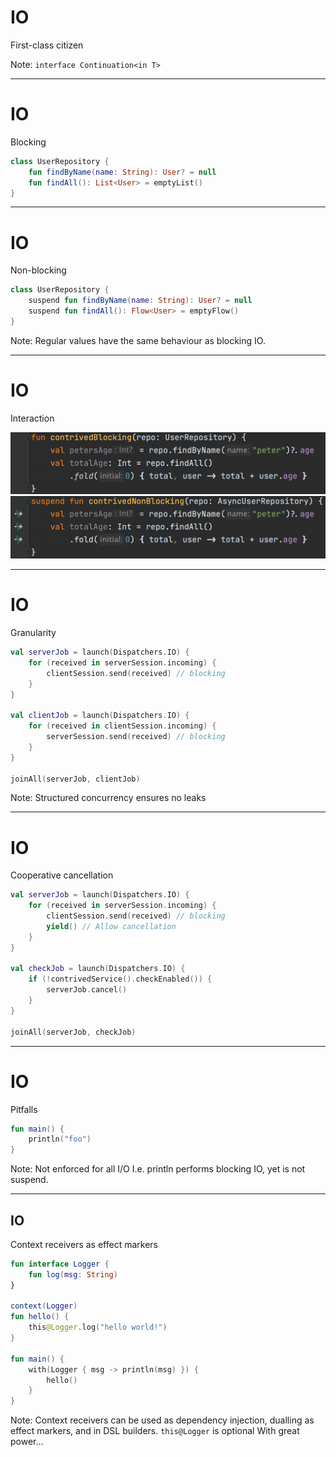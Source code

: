 # IO

First-class citizen

Note: `interface Continuation<in T>`

----

# IO

Blocking

```kotlin
class UserRepository {
    fun findByName(name: String): User? = null
    fun findAll(): List<User> = emptyList()
}
```

----

# IO

Non-blocking

```kotlin
class UserRepository {
    suspend fun findByName(name: String): User? = null
    suspend fun findAll(): Flow<User> = emptyFlow()
}
```

Note: Regular values have the same behaviour as blocking IO.

----

# IO

Interaction

![plain](..%2Fassets%2Fplain.png)
![suspend](..%2Fassets%2Fsuspend.png)

----

# IO

Granularity

```kotlin
val serverJob = launch(Dispatchers.IO) {
    for (received in serverSession.incoming) {
        clientSession.send(received) // blocking
    }
}

val clientJob = launch(Dispatchers.IO) {
    for (received in clientSession.incoming) {
        serverSession.send(received) // blocking
    }
}

joinAll(serverJob, clientJob)
```

Note:
Structured concurrency ensures no leaks

----

# IO

Cooperative cancellation

```kotlin
val serverJob = launch(Dispatchers.IO) {
    for (received in serverSession.incoming) {
        clientSession.send(received) // blocking
        yield() // Allow cancellation
    }
}

val checkJob = launch(Dispatchers.IO) {
    if (!contrivedService().checkEnabled()) {
        serverJob.cancel()
    }
}

joinAll(serverJob, checkJob)
```

----

# IO

Pitfalls

```kotlin
fun main() {
    println("foo")
}
```

Note:
Not enforced for all I/O
I.e. println performs blocking IO, yet is not suspend.

----

## IO

Context receivers as effect markers

```kotlin
fun interface Logger {
    fun log(msg: String)
}

context(Logger)
fun hello() {
    this@Logger.log("hello world!")
}

fun main() {
    with(Logger { msg -> println(msg) }) {
        hello()
    }
}
```

Note:
Context receivers can be used as dependency injection, dualling as effect markers, and in DSL builders.
`this@Logger` is optional
With great power...
